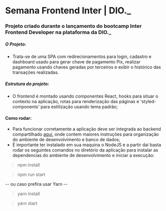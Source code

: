 # Semana Frontend Inter | DIO._
### Projeto criado durante o lançamento do bootcamp Inter Frontend Developer na plataforma da DIO._

##### O Projeto:
- Trata-se de uma SPA com redirecionamentos para login, cadastro e dashboard usado para gerar chave de pagamento Pix, realizar pagamento usando chaves geradas por terceiros e exibir o histórico das transações realizadas.

##### Estrutura do projeto:
- O frontend é montado usando componentes React, hooks para situar o contexto na aplicação, rotas para renderização das páginas e 'styled-components' para estilização usando tema padrão;

#### Como rodar:
- Para funcionar corretamente a aplicação deve ser integrada ao backend compartilhado [aqui](https://github.com/tiagowx/dio-inter-clone-backend), onde contem maiores instruções para organização do ambiente de desenvolvimento e banco de dados;
- É importante ter instalado em sua maquina o NodeJS e a partir daí basta rodar os seguintes comandos no diretório da aplicação para instalar as dependencias do ambiente de desenvolvimento e iniciar a execução:
> npm install

> npm run start

-- ou caso prefira usar Yarn --

> yarn install 

> yarn start
